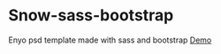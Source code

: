 # Snow-sass-bootstrap
Enyo psd template made with sass and bootstrap
<a target="_blank" href="https://finewitch.github.io/Snow-sass-bootstrap/">Demo</a>

